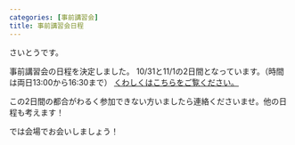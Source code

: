 ```yaml
---
categories: [事前講習会]
title: 事前講習会日程
---
```

さいとうです。

事前講習会の日程を決定しました。
10/31と11/1の2日間となっています。（時間は両日13:00から16:30まで）
<a href="http://procon.kushi.ro/contest">くわしくはこちらをご覧ください。</a>

この2日間の都合がわるく参加できない方いましたら連絡くださいませ。他の日程も考えます！

では会場でお会いしましょう！